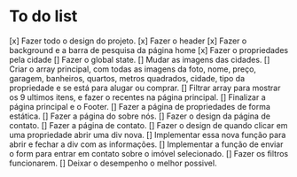 # To do list

[x] Fazer todo o design do projeto.
[x] Fazer o header
[x] Fazer o background e a barra de pesquisa da página home
[x] Fazer o propriedades pela cidade
[] Fazer o global state.
[] Mudar as imagens das cidades.
[] Criar o array principal, com todas as imagens da foto, nome, preço, garagem, banheiros, quartos, metros quadrados, cidade, tipo da propriedade e se está para alugar ou comprar.
[] Filtrar array para mostrar os 9 ultimos itens, e fazer o recentes na página principal.
[] Finalizar a página principal e o Footer.
[] Fazer a página de propriedades de forma estática.
[] Fazer a página do sobre nós.
[] Fazer o design da página de contato.
[] Fazer a página de contato.
[] Fazer o design de quando clicar em uma propriedade abrir uma div nova.
[] Implementar essa nova função para abrir e fechar a div com as informações.
[] Implementar a função de enviar o form para entrar em contato sobre o imóvel selecionado.
[] Fazer os filtros funcionarem.
[] Deixar o desempenho o melhor possivel.
